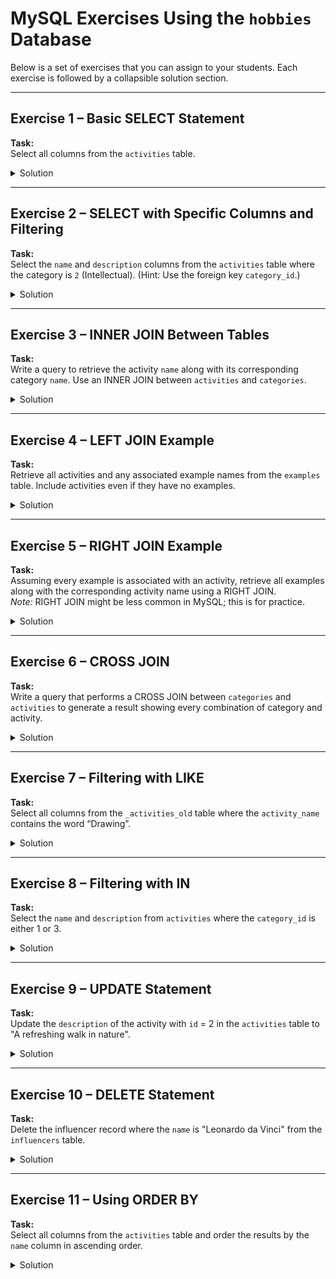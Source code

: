 

# MySQL Exercises Using the `hobbies` Database

Below is a set of exercises that you can assign to your students. Each exercise is followed by a collapsible solution section.

---

## Exercise 1 – Basic SELECT Statement

**Task:**  
Select all columns from the `activities` table.

<details>
  <summary>Solution</summary>

```sql
SELECT * FROM activities;
```

</details>

---

## Exercise 2 – SELECT with Specific Columns and Filtering

**Task:**  
Select the `name` and `description` columns from the `activities` table where the category is `2` (Intellectual). (Hint: Use the foreign key `category_id`.)

<details>
  <summary>Solution</summary>

```sql
SELECT name, description
FROM activities
WHERE category_id = 2;
```

</details>

---

## Exercise 3 – INNER JOIN Between Tables

**Task:**  
Write a query to retrieve the activity `name` along with its corresponding category `name`. Use an INNER JOIN between `activities` and `categories`.

<details>
  <summary>Solution</summary>

```sql
SELECT a.name AS activity_name, c.name AS category_name
FROM activities a
INNER JOIN categories c ON a.category_id = c.id;
```

</details>

---

## Exercise 4 – LEFT JOIN Example

**Task:**  
Retrieve all activities and any associated example names from the `examples` table. Include activities even if they have no examples.

<details>
  <summary>Solution</summary>

```sql
SELECT a.name AS activity_name, e.name AS example_name
FROM activities a
LEFT JOIN examples e ON a.id = e.activity_id;
```

</details>

---

## Exercise 5 – RIGHT JOIN Example

**Task:**  
Assuming every example is associated with an activity, retrieve all examples along with the corresponding activity name using a RIGHT JOIN.  
*Note:* RIGHT JOIN might be less common in MySQL; this is for practice.

<details>
  <summary>Solution</summary>

```sql
SELECT a.name AS activity_name, e.name AS example_name
FROM activities a
RIGHT JOIN examples e ON a.id = e.activity_id;
```

</details>

---

## Exercise 6 – CROSS JOIN

**Task:**  
Write a query that performs a CROSS JOIN between `categories` and `activities` to generate a result showing every combination of category and activity.

<details>
  <summary>Solution</summary>

```sql
SELECT c.name AS category_name, a.name AS activity_name
FROM categories c
CROSS JOIN activities a;
```

</details>

---

## Exercise 7 – Filtering with LIKE

**Task:**  
Select all columns from the `_activities_old` table where the `activity_name` contains the word “Drawing”.

<details>
  <summary>Solution</summary>

```sql
SELECT *
FROM _activities_old
WHERE activity_name LIKE '%Drawing%';
```

</details>

---

## Exercise 8 – Filtering with IN

**Task:**  
Select the `name` and `description` from `activities` where the `category_id` is either 1 or 3.

<details>
  <summary>Solution</summary>

```sql
SELECT name, description
FROM activities
WHERE category_id IN (1, 3);
```

</details>

---

## Exercise 9 – UPDATE Statement

**Task:**  
Update the `description` of the activity with `id` = 2 in the `activities` table to "A refreshing walk in nature".

<details>
  <summary>Solution</summary>

```sql
UPDATE activities
SET description = 'A refreshing walk in nature'
WHERE id = 2;
```

</details>

---

## Exercise 10 – DELETE Statement

**Task:**  
Delete the influencer record where the `name` is "Leonardo da Vinci" from the `influencers` table.

<details>
  <summary>Solution</summary>

```sql
DELETE FROM influencers
WHERE name = 'Leonardo da Vinci';
```

</details>

---

## Exercise 11 – Using ORDER BY

**Task:**  
Select all columns from the `activities` table and order the results by the `name` column in ascending order.

<details>
  <summary>Solution</summary>

```sql
SELECT *
FROM activities
ORDER BY name ASC;
```

</details>

